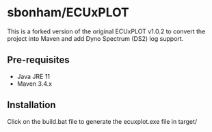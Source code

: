 # sbonham/ECUxPLOT

This is a forked version of the original ECUxPLOT v1.0.2 to convert the project into Maven and add Dyno Spectrum (DS2) log support.

## Pre-requisites
- Java JRE 11
- Maven 3.4.x

## Installation

Click on the build.bat file to generate the ecuxplot.exe file in target/


